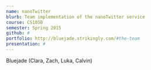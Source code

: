 ```yaml
---
name: nanoTwitter
blurb: Team implementation of the nanoTwitter service
course: CS105B
semester: Spring 2015
github: #
portfolio: http://bluejade.strikingly.com/#the-team
presentation: #
---
```

Bluejade (Clara, Zach, Luka, Calvin)